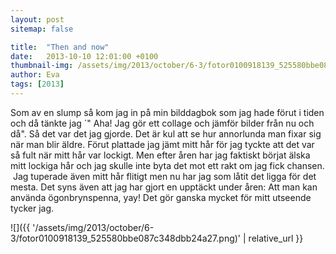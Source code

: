 ```yaml
---
layout: post
sitemap: false

title:  "Then and now"
date:   2013-10-10 12:01:00 +0100
thumbnail-img: /assets/img/2013/october/6-3/fotor0100918139_525580bbe087c348dbb24a27.png
author: Eva
tags: [2013]
---
```


Som av en slump så kom jag in på min bilddagbok som jag hade förut i tiden och då tänkte jag ´" Aha! Jag gör ett collage och jämför bilder från nu och då". Så det var det jag gjorde. Det är kul att se hur annorlunda man fixar sig när man blir äldre. Förut plattade jag jämt mitt hår för jag tyckte att det var så fult när mitt hår var lockigt. Men efter åren har jag faktiskt börjat älska mitt lockiga hår och jag skulle inte byta det mot ett rakt om jag fick chansen.  Jag tuperade även mitt hår flitigt men nu har jag som låtit det ligga för det mesta. Det syns även att jag har gjort en upptäckt under åren: Att man kan använda ögonbrynspenna, yay! Det gör ganska mycket för mitt utseende tycker jag.

![]({{ '/assets/img/2013/october/6-3/fotor0100918139_525580bbe087c348dbb24a27.png)'  | relative_url }}

